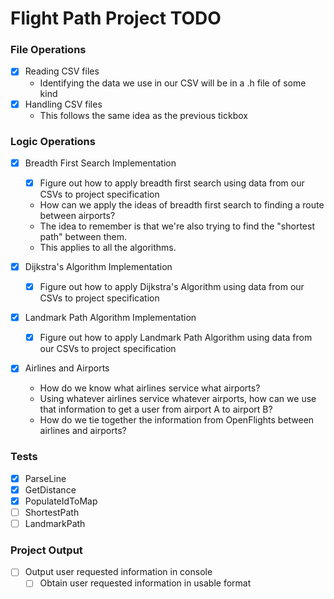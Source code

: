 # Flight Path Project TODO

### File Operations
- [x] Reading CSV files
  - Identifying the data we use in our CSV will be in a .h file of some kind
- [x] Handling CSV files
  - This follows the same idea as the previous tickbox

### Logic Operations
- [x] Breadth First Search Implementation
  - [x] Figure out how to apply breadth first search using data from our CSVs to project specification
  - How can we apply the ideas of breadth first search to finding a route between airports?
  - The idea to remember is that we're also trying to find the "shortest path" between them.
  - This applies to all the algorithms.

- [x] Dijkstra's Algorithm Implementation
  - [x] Figure out how to apply Dijkstra's Algorithm using data from our CSVs to project specification

- [x] Landmark Path Algorithm Implementation
  - [x] Figure out how to apply Landmark Path Algorithm using data from our CSVs to project specification

- [x] Airlines and Airports
  - How do we know what airlines service what airports?
  - Using whatever airlines service whatever airports, how can we use that information to get a user from airport A to airport B?
  - How do we tie together the information from OpenFlights between airlines and airports?

### Tests
- [x] ParseLine
- [x] GetDistance
- [x] PopulateIdToMap
- [ ] ShortestPath
- [ ] LandmarkPath

### Project Output
- [ ] Output user requested information in console
  - [ ] Obtain user requested information in usable format
